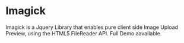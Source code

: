 # Imagick
Imagick is a Jquery Library that enables pure client side Image Upload Preview, using the HTML5 FileReader API. Full Demo aavailable.
